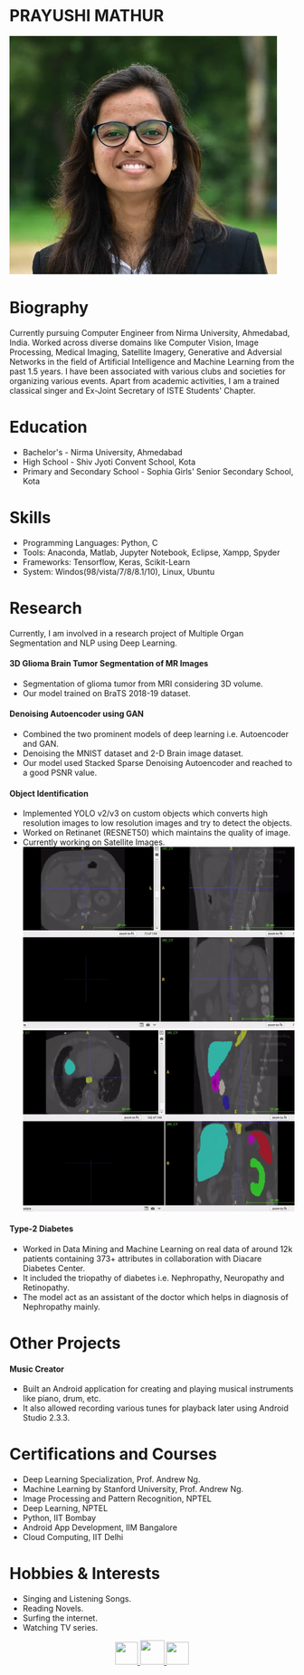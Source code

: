# PRAYUSHI MATHUR
<img src="img/pic.jpg" alt="pic" class="inline"/><br>

# Biography
Currently pursuing Computer Engineer from Nirma University, Ahmedabad, India. Worked across diverse domains like Computer Vision, Image Processing, Medical Imaging, Satellite Imagery, Generative and Adversial Networks in the field of Artificial Intelligence and Machine Learning from the past 1.5 years. I have been associated with various clubs and societies for organizing various events. Apart from academic activities, I am a trained classical singer and Ex-Joint Secretary of ISTE Students' Chapter.

# Education
- Bachelor's - Nirma University, Ahmedabad 
- High School - Shiv Jyoti Convent School, Kota
- Primary and Secondary School - Sophia Girls' Senior Secondary School, Kota

# Skills
- Programming Languages: Python, C
- Tools: Anaconda, Matlab, Jupyter Notebook, Eclipse, Xampp, Spyder
- Frameworks: Tensorflow, Keras, Scikit-Learn 
- System: Windos(98/vista/7/8/8.1/10), Linux, Ubuntu

# Research
Currently, I am involved in a research project of Multiple Organ Segmentation and NLP using Deep Learning.

#### 3D Glioma Brain Tumor Segmentation of MR Images 
- Segmentation of glioma tumor from MRI considering 3D volume.
- Our model trained on BraTS 2018-19 dataset.

#### Denoising Autoencoder using GAN
- Combined the two prominent models of deep learning i.e. Autoencoder and GAN.
- Denoising the MNIST dataset and 2-D Brain image dataset.
- Our model used Stacked Sparse Denoising Autoencoder and reached to a good PSNR value.

#### Object Identification
- Implemented YOLO v2/v3 on custom objects which converts high resolution images to low resolution images and try to detect the objects.
- Worked on Retinanet (RESNET50) which maintains the quality of image. 
- Currently working on Satellite Images.
<img src="img/input.gif" alt="pic" class="inline"/><br>
<img src="img/output.gif" alt="gif" class="inline"/><br>

#### Type-2 Diabetes
- Worked in Data Mining and Machine Learning on real data of around 12k patients containing 373+ attributes in collaboration with Diacare Diabetes Center.
- It included the triopathy of diabetes i.e. Nephropathy, Neuropathy and Retinopathy. 
- The model act as an assistant of the doctor which helps in diagnosis of Nephropathy mainly.

# Other Projects

#### Music Creator
- Built an Android application for creating and playing musical instruments like piano, drum, etc.
- It also allowed recording various tunes for playback later using Android Studio 2.3.3.

# Certifications and Courses
- Deep Learning Specialization, Prof. Andrew Ng.
- Machine Learning by Stanford University, Prof. Andrew Ng.
- Image Processing and Pattern Recognition, NPTEL
- Deep Learning, NPTEL
- Python, IIT Bombay
- Android App Development, IIM Bangalore
- Cloud Computing, IIT Delhi

# Hobbies & Interests
- Singing and Listening Songs.
- Reading Novels.
- Surfing the internet.
- Watching TV series.

<p align="center">
  <a href="https://twitter.com/PrayushiM">
    <img src="https://image.freepik.com/free-icon/twitter-logo_318-40209.jpg" width="40px" height="40px">
  </a>
  <a href="https://www.linkedin.com/in/prayushi-mathur-59a470189/">
    <img src="https://cdn3.iconfinder.com/data/icons/free-social-icons/67/linkedin_circle_black-512.png" width="43px" height="43px">
  </a>
  <a href="https://github.com/Prayushi9">
    <img src="https://ultimatepail.com/wp-content/uploads/2015/06/GitHub-Logo.png" width="40px" height="40px">
  </a>
</p>
